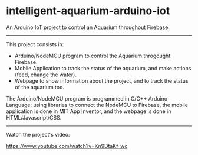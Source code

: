 # intelligent-aquarium-arduino-iot
An Arduino IoT project to control an Aquarium throughout Firebase.
***
This project consists in:
* Arduino/NodeMCU program to control the Aquarium throgought Firebase.
* Mobile Application to track the status of the aquarium, and make actions (feed, change the water).
* Webpage to show information about the project, and to track the status of the aquarium too.

The Arduino/NodeMCU program is programmed in C/C++ Arduino Language; using libraries to connect the NodeMCU to Firebase, the mobile application is done in MIT App Inventor, and the webpage is done in HTML/Javascript/CSS.

***

Watch the project's video:

https://www.youtube.com/watch?v=Kn9DtaKf_wc
